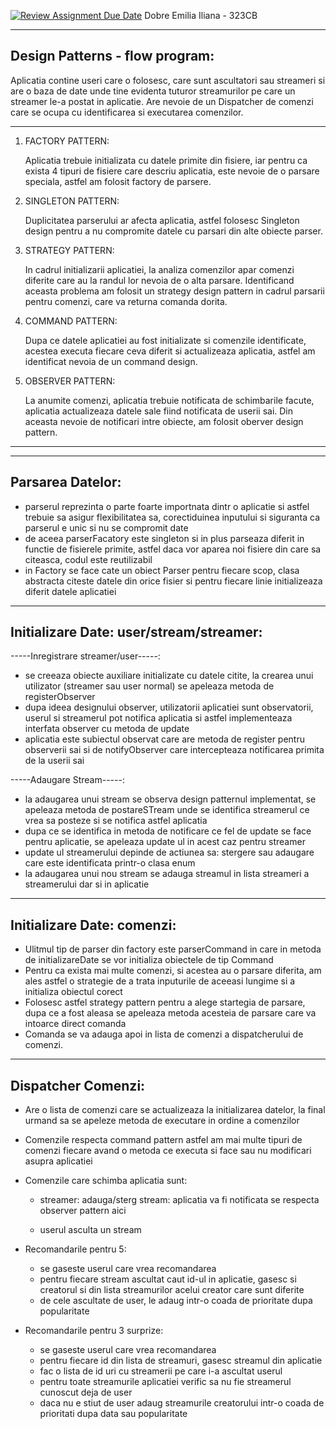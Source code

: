 [![Review Assignment Due Date](https://classroom.github.com/assets/deadline-readme-button-24ddc0f5d75046c5622901739e7c5dd533143b0c8e959d652212380cedb1ea36.svg)](https://classroom.github.com/a/le3-5Dzg)
Dobre Emilia Iliana - 323CB

---
Design Patterns - flow program:
-

Aplicatia contine useri care o folosesc, care sunt ascultatori sau streameri si are o baza de date unde tine evidenta tuturor streamurilor pe care un streamer le-a postat in aplicatie. Are nevoie de un Dispatcher de comenzi care se ocupa cu identificarea si executarea comenzilor.

---


1) FACTORY PATTERN:

    Aplicatia trebuie initializata cu datele primite din fisiere, iar pentru ca exista 4 tipuri de fisiere care descriu aplicatia, este nevoie de o parsare speciala, astfel am folosit factory de parsere.


2) SINGLETON PATTERN:

    Duplicitatea parserului ar afecta aplicatia, astfel folosesc Singleton design pentru a nu compromite datele cu parsari din alte obiecte parser.


3) STRATEGY PATTERN:
   
    In cadrul initializarii aplicatiei, la analiza comenzilor apar comenzi diferite care au la randul lor nevoia de o alta parsare. Identificand aceasta problema am folosit un strategy design pattern in cadrul parsarii pentru comenzi, care va returna comanda dorita.


4)  COMMAND PATTERN:

    Dupa ce datele aplicatiei au fost initializate si comenzile identificate, acestea executa fiecare ceva diferit si actualizeaza aplicatia, astfel am identificat nevoia de un command design.


5) OBSERVER PATTERN:

    La anumite comenzi, aplicatia trebuie notificata de schimbarile facute, aplicatia actualizeaza datele sale fiind notificata de userii sai. Din aceasta nevoie de notificari intre obiecte, am folosit oberver design pattern.

---


---
Parsarea Datelor:
-

- parserul reprezinta o parte foarte importnata dintr o aplicatie si astfel trebuie sa asigur flexibilitatea sa, corectiduinea inputului si siguranta ca parserul e unic si nu se compromit date
- de aceea parserFacatory este singleton si in plus parseaza diferit in functie de fisierele primite, astfel daca vor aparea noi fisiere din care sa citeasca, codul este reutilizabil
- in Factory se face cate un obiect Parser pentru fiecare scop, clasa abstracta citeste datele din orice fisier si pentru fiecare linie initializeaza diferit datele aplicatiei

---
Initializare Date: user/stream/streamer:
-

-----Inregistrare streamer/user-----:
- se creeaza obiecte auxiliare initializate cu datele citite, la crearea unui utilizator (streamer sau user normal) se apeleaza metoda de registerObserver
- dupa ideea designului observer, utilizatorii aplicatiei sunt observatorii, userul si streamerul pot notifica aplicatia si astfel implementeaza interfata observer cu metoda de update
- aplicatia este subiectul observat care are metoda de register pentru observerii sai si de notifyObserver care intercepteaza notificarea primita de la userii sai

-----Adaugare Stream-----:
- la adaugarea unui stream se observa design patternul implementat, se apeleaza metoda de postareSTream unde se identifica streamerul ce vrea sa posteze si se notifica astfel aplicatia
- dupa ce se identifica in metoda de notificare ce fel de update se face pentru aplicatie, se apeleaza update ul in acest caz pentru streamer 
- update ul streamerului depinde de actiunea sa: stergere sau adaugare care este identificata printr-o clasa enum
- la adaugarea unui nou stream se adauga streamul in lista streameri a streamerului dar si in aplicatie


---
Initializare Date: comenzi:
-

- Ulitmul tip de parser din factory este parserCommand in care in metoda de initializareDate se vor initializa obiectele de tip Command
- Pentru ca exista mai multe comenzi, si acestea au o parsare diferita, am ales astfel o strategie de a trata inputurile de aceeasi lungime si a initializa obiectul corect
- Folosesc astfel strategy pattern pentru a alege startegia de parsare, dupa ce a fost aleasa se apeleaza metoda acesteia de parsare care va intoarce direct comanda
- Comanda se va adauga apoi in lista de comenzi a dispatcherului de comenzi.

---
Dispatcher Comenzi:
-

- Are o lista de comenzi care se actualizeaza la initializarea datelor, la final urmand sa se apeleze metoda de executare in ordine a comenzilor 


- Comenzile respecta command pattern astfel am mai multe tipuri de comenzi fiecare avand o metoda ce executa si face sau nu modificari asupra aplicatiei


- Comenzile care schimba aplicatia sunt:

    - streamer: adauga/sterg stream: aplicatia va fi notificata se respecta observer pattern aici
  
    - userul asculta un stream


- Recomandarile pentru 5:
  
    - se gaseste userul care vrea recomandarea
    - pentru fiecare stream ascultat caut id-ul in aplicatie, gasesc si creatorul si din lista streamurilor acelui creator care sunt diferite
    - de cele ascultate de user, le adaug intr-o coada de prioritate dupa popularitate 


- Recomandarile pentru 3 surprize:

    - se gaseste userul care vrea recomandarea
    - pentru fiecare id din lista de streamuri, gasesc streamul din aplicatie
    - fac o lista de id uri cu streamerii pe care i-a ascultat userul
    - pentru toate streamurile aplicatiei verific sa nu fie streamerul cunoscut deja de user
    - daca nu e stiut de user adaug streamurile creatorului intr-o coada de prioritati dupa data sau popularitate
        